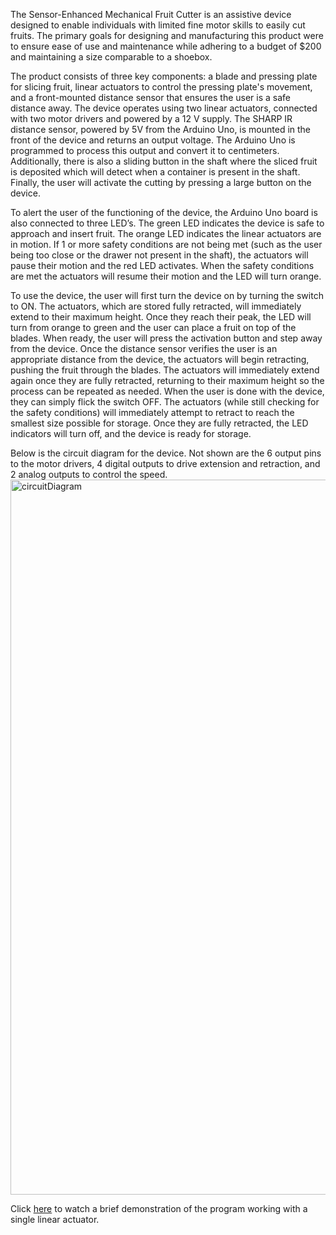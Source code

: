 The Sensor-Enhanced Mechanical Fruit Cutter is an assistive device designed to enable individuals with limited fine motor skills to easily cut fruits. The primary goals for designing and manufacturing this product were to ensure ease of use and maintenance while adhering to a budget of $200 and maintaining a size comparable to a shoebox.
  
The product consists of three key components: a blade and pressing plate for slicing fruit, linear actuators to control the pressing plate's movement, and a front-mounted distance sensor that ensures the user is a safe distance away. The device operates using two linear actuators, connected with two motor drivers and powered by a 12 V supply. The SHARP IR distance sensor, powered by 5V from the Arduino Uno,  is mounted in the front of the device and returns an output voltage. The Arduino Uno is programmed to process this output and convert it to centimeters. Additionally, there is also a sliding button in the shaft where the sliced fruit is deposited which will detect when a container is present in the shaft. Finally, the user will activate the cutting by pressing a large button on the device.
  
To alert the user of the functioning of the device, the Arduino Uno board is also connected to three LED’s. The green LED indicates the device is safe to approach and insert fruit. The orange LED indicates the linear actuators are in motion. If 1 or more safety conditions are not being met (such as the user being too close or the drawer not present in the shaft), the actuators will pause their motion and the red LED activates. When the safety conditions are met the actuators will resume their motion and the LED will turn orange. 
  
To use the device, the user will first turn the device on by turning the switch to ON. The actuators, which are stored fully retracted, will immediately extend to their maximum height. Once they reach their peak, the LED will turn from orange to green and the user can place a fruit on top of the blades. When ready, the user will press the activation button and step away from the device. Once the distance sensor verifies the user is an appropriate distance from the device, the actuators will begin retracting, pushing the fruit through the blades. The actuators will immediately extend again once they are fully retracted, returning to their maximum height so the process can be repeated as needed. When the user is done with the device, they can simply flick the switch OFF. The actuators (while still checking for the safety conditions) will immediately attempt to retract to reach the smallest size possible for storage. Once they are fully retracted, the LED indicators will turn off, and the device is ready for storage.

Below is the circuit diagram for the device. Not shown are the 6 output pins to the motor drivers, 4 digital outputs to drive extension and retraction, and 2 analog outputs to control the speed.
<img width="1144" alt="circuitDiagram" src="https://github.com/user-attachments/assets/406c97e3-43d7-4707-924c-3769e92cbaa9">

Click [here](https://youtu.be/YY8EpCqgCA0) to watch a brief demonstration of the program working with a single linear actuator.
